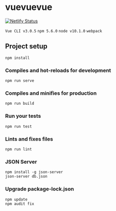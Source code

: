 # vuevuevue
[![Netlify Status](https://api.netlify.com/api/v1/badges/c4b4892a-dad6-4c2f-bc29-2f4cbe53424b/deploy-status)](https://app.netlify.com/sites/vuevuevue/deploys)

`Vue CLI v3.0.5`
`npm 5.6.0`
`node v10.1.0`
`webpack`

## Project setup
```
npm install
```

### Compiles and hot-reloads for development
```
npm run serve
```

### Compiles and minifies for production
```
npm run build
```

### Run your tests
```
npm run test
```

### Lints and fixes files
```
npm run lint
```
### JSON Server
```
npm install -g json-server
json-server db.json
```
### Upgrade package-lock.json
```
npm update
npm audit fix
```
